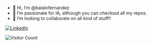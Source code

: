 - 👋 Hi, I’m @balalofernandez
- 🌱 I’m passionate for IA, although you can checkout all my repos.
- 💞️ I’m looking to collaborate on all kind of stuff!!

[![LinkedIn](https://img.shields.io/badge/LinkedIn-0077B5?style=for-the-badge&logo=linkedin&logoColor=white)](https://www.linkedin.com/in/alvarofmoreno/)

![Visitor Count](https://profile-counter.glitch.me/balalofernandez/count.svg)

